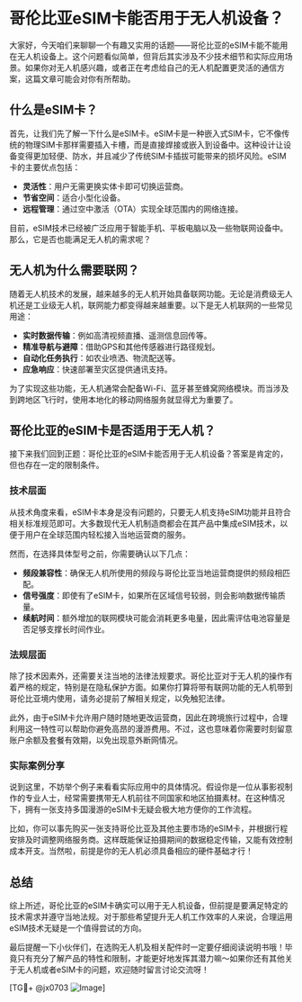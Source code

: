 # 哥伦比亚eSIM卡能否用于无人机设备？

大家好，今天咱们来聊聊一个有趣又实用的话题——哥伦比亚的eSIM卡能不能用在无人机设备上。这个问题看似简单，但背后其实涉及不少技术细节和实际应用场景。如果你对无人机感兴趣，或者正在考虑给自己的无人机配置更灵活的通信方案，这篇文章可能会对你有所帮助。

## 什么是eSIM卡？

首先，让我们先了解一下什么是eSIM卡。eSIM卡是一种嵌入式SIM卡，它不像传统的物理SIM卡那样需要插入卡槽，而是直接焊接或嵌入到设备中。这种设计让设备变得更加轻便、防水，并且减少了传统SIM卡插拔可能带来的损坏风险。eSIM卡的主要优点包括：

- **灵活性**：用户无需更换实体卡即可切换运营商。
- **节省空间**：适合小型化设备。
- **远程管理**：通过空中激活（OTA）实现全球范围内的网络连接。

目前，eSIM技术已经被广泛应用于智能手机、平板电脑以及一些物联网设备中。那么，它是否也能满足无人机的需求呢？

## 无人机为什么需要联网？

随着无人机技术的发展，越来越多的无人机开始具备联网功能。无论是消费级无人机还是工业级无人机，联网能力都变得越来越重要。以下是无人机联网的一些常见用途：

- **实时数据传输**：例如高清视频直播、遥测信息回传等。
- **精准导航与避障**：借助GPS和其他传感器进行路径规划。
- **自动化任务执行**：如农业喷洒、物流配送等。
- **应急响应**：快速部署至灾区提供通讯支持。

为了实现这些功能，无人机通常会配备Wi-Fi、蓝牙甚至蜂窝网络模块。而当涉及到跨地区飞行时，使用本地化的移动网络服务就显得尤为重要了。

## 哥伦比亚的eSIM卡是否适用于无人机？

接下来我们回到正题：哥伦比亚的eSIM卡能否用于无人机设备？答案是肯定的，但也存在一定的限制条件。

### 技术层面

从技术角度来看，eSIM卡本身是没有问题的，只要无人机支持eSIM功能并且符合相关标准规范即可。大多数现代无人机制造商都会在其产品中集成eSIM技术，以便于用户在全球范围内轻松接入当地运营商的服务。

然而，在选择具体型号之前，你需要确认以下几点：
- **频段兼容性**：确保无人机所使用的频段与哥伦比亚当地运营商提供的频段相匹配。
- **信号强度**：即使有了eSIM卡，如果所在区域信号较弱，则会影响数据传输质量。
- **续航时间**：额外增加的联网模块可能会消耗更多电量，因此需评估电池容量是否足够支撑长时间作业。

### 法规层面

除了技术因素外，还需要关注当地的法律法规要求。哥伦比亚对于无人机的操作有着严格的规定，特别是在隐私保护方面。如果你打算将带有联网功能的无人机带到哥伦比亚境内使用，请务必提前了解相关规定，以免触犯法律。

此外，由于eSIM卡允许用户随时随地更改运营商，因此在跨境旅行过程中，合理利用这一特性可以帮助你避免高昂的漫游费用。不过，这也意味着你需要时刻留意账户余额及套餐有效期，以免出现意外断网情况。

### 实际案例分享

说到这里，不妨举个例子来看看实际应用中的具体情况。假设你是一位从事影视制作的专业人士，经常需要携带无人机前往不同国家和地区拍摄素材。在这种情况下，拥有一张支持多国漫游的eSIM卡无疑会极大地方便你的工作流程。

比如，你可以事先购买一张支持哥伦比亚及其他主要市场的eSIM卡，并根据行程安排及时调整网络服务商。这样既能保证拍摄期间的数据稳定传输，又能有效控制成本开支。当然啦，前提是你的无人机必须具备相应的硬件基础才行！

## 总结

综上所述，哥伦比亚的eSIM卡确实可以用于无人机设备，但前提是要满足特定的技术需求并遵守当地法规。对于那些希望提升无人机工作效率的人来说，合理运用eSIM技术无疑是一个值得尝试的方向。

最后提醒一下小伙伴们，在选购无人机及相关配件时一定要仔细阅读说明书哦！毕竟只有充分了解产品的特性和限制，才能更好地发挥其潜力嘛～如果你还有其他关于无人机或者eSIM卡的问题，欢迎随时留言讨论交流呀！

[TG💪+ @jx0703 ![Image](https://github.com/user-attachments/assets/dbca1d08-cadb-493c-b0ec-ad6f7a83f270)]